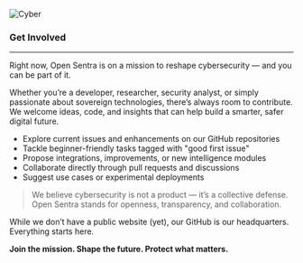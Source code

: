 ![Cyber](https://github.com/user-attachments/assets/77f36a92-fc3a-48a4-8e1f-2008d4f842ce)

### Get Involved
---
Right now, Open Sentra is on a mission to reshape cybersecurity — and you can be part of it.

Whether you’re a developer, researcher, security analyst, or simply passionate about sovereign technologies, there’s always room to contribute. We welcome ideas, code, and insights that can help build a smarter, safer digital future.
* Explore current issues and enhancements on our GitHub repositories
* Tackle beginner-friendly tasks tagged with "good first issue"
* Propose integrations, improvements, or new intelligence modules
* Collaborate directly through pull requests and discussions
* Suggest use cases or experimental deployments

> We believe cybersecurity is not a product — it’s a collective defense.
Open Sentra stands for openness, transparency, and collaboration.

While we don’t have a public website (yet), our GitHub is our headquarters. Everything starts here.

**Join the mission. Shape the future. Protect what matters.**
